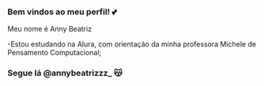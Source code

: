 ### Bem vindos ao meu perfil! 💕

Meu nome é Anny Beatriz 

-Estou estudando na Alura, com orientação da minha professora Michele de Pensamento Computacional;

### Segue lá  @annybeatrizzz_ 😽
